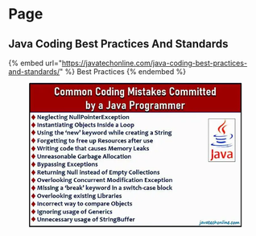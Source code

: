 # Page

## Java Coding Best Practices And Standards

{% embed url="https://javatechonline.com/java-coding-best-practices-and-standards/" %}
Best Practices
{% endembed %}

&#x20;

<figure><img src="../../.gitbook/assets/image.png" alt=""><figcaption></figcaption></figure>
